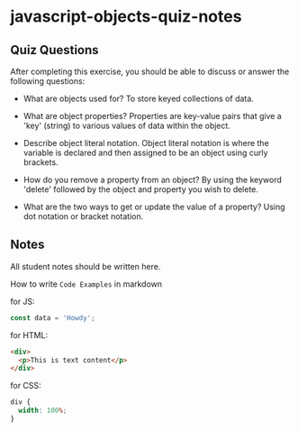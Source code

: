 # javascript-objects-quiz-notes

## Quiz Questions

After completing this exercise, you should be able to discuss or answer the following questions:

- What are objects used for?
  To store keyed collections of data.

- What are object properties?
  Properties are key-value pairs that give a 'key' (string) to various values of data within the object.

- Describe object literal notation.
  Object literal notation is where the variable is declared and then assigned to be an object using curly brackets.

- How do you remove a property from an object?
  By using the keyword 'delete' followed by the object and property you wish to delete.

- What are the two ways to get or update the value of a property?
  Using dot notation or bracket notation.

## Notes

All student notes should be written here.

How to write `Code Examples` in markdown

for JS:

```javascript
const data = 'Howdy';
```

for HTML:

```html
<div>
  <p>This is text content</p>
</div>
```

for CSS:

```css
div {
  width: 100%;
}
```
